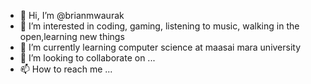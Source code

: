 - 👋 Hi, I’m @brianmwaurak
- 👀 I’m interested in coding, gaming, listening to music, walking in the open,learning new things
- 🌱 I’m currently learning computer science at maasai mara university
- 💞️ I’m looking to collaborate on ...
- 📫 How to reach me ...

<!---
brianmwaurak/brianmwaurak is a ✨ special ✨ repository because its `README.md` (this file) appears on your GitHub profile.
You can click the Preview link to take a look at your changes.
--->
